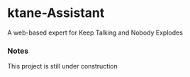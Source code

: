 # ktane-Assistant
A web-based expert for Keep Talking and Nobody Explodes

### Notes
This project is still under construction
